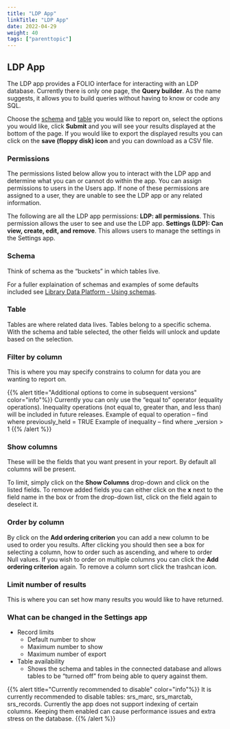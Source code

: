 ```yaml
---
title: "LDP App"
linkTitle: "LDP App"
date: 2022-04-29
weight: 40
tags: ["parenttopic"]
---
```


## LDP App
The LDP app provides a FOLIO interface for interacting with an LDP database. Currently there is only one page, the **Query builder**. As the name suggests, it allows you to build queries without having to know or code any SQL.

Choose the [schema](#schema) and [table](#table) you would like to report on, select the options you would like, click **Submit** and you will see your results displayed at the bottom of the page. If you would like to export the displayed results you can click on the **save (floppy disk) icon** and you can download as a CSV file.

### Permissions
The permissions listed below allow you to interact with the LDP app and determine what you can or cannot do within the app. You can assign permissions to users in the Users app. If none of these permissions are assigned to a user, they are unable to see the LDP app or any related information.

The following are all the LDP app permissions:
**LDP: all permissions**. This permission allows the user to see and use the LDP app.
**Settings (LDP): Can view, create, edit, and remove**. This allows users to manage the settings in the Settings app.

### Schema
Think of schema as the “buckets” in which tables live.

For a fuller explaination of schemas and examples of some defaults included see [Library Data Platform - Using schemas](https://kiwi.docs.folio.org/docs/reporting/library-data-platform/#using-schemas).

### Table
Tables are where related data lives. Tables belong to a specific schema. With the schema and table selected, the other fields will unlock and update based on the selection.

### Filter by column
This is where you may specify constrains to column for data you are wanting to report on.

{{% alert title="Additional options to come in subsequent versions" color="info"%}}
Currently you can only use the “equal to” operator (equality operations). Inequality operations (not equal to, greater than, and less than) will be included in future releases.
Example of equal to operation – find where previously_held = TRUE
Example of inequality – find where _version > 1
{{% /alert %}}

### Show columns
These will be the fields that you want present in your report. By default all columns will be present.

To limit, simply click on the **Show Columns** drop-down and click on the listed fields.
To remove added fields you can either click on the **x** next to the field name in the box or from the drop-down list, click on the field again to deselect it.

### Order by column
By click on the **Add ordering criterion** you can add a new column to be used to order you results. After clicking you should then see a box for selecting a column, how to order such as ascending, and where to order Null values. If you wish to order on multiple columns you can click the **Add ordering criterion** again. To remove a column sort click the trashcan icon.

### Limit number of results
This is where you can set how many results you would like to have returned.


### What can be changed in the Settings app
* Record limits
	* Default number to show
	* Maximum number to show
	* Maximum number of export
* Table availability
	* Shows the schema and tables in the connected database and allows tables to be “turned off” from being able to query against them.

{{% alert title="Currently recommended to disable" color="info"%}}
It is currently recommended to disable tables: srs_marc, srs_marctab, srs_records.
Currently the app does not support indexing of certain columns. Keeping them enabled can cause performance issues and extra stress on the database.
{{% /alert %}}
